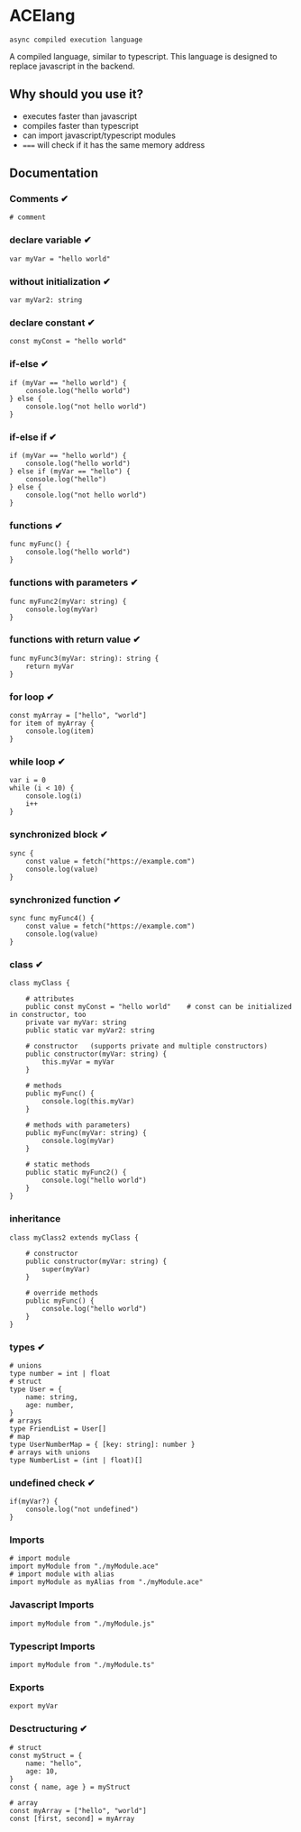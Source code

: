 # ACElang
`async compiled execution language`

A compiled language, similar to typescript.
This language is designed to replace javascript in the backend.

## Why should you use it?
* executes faster than javascript
* compiles faster than typescript
* can import javascript/typescript modules
* `===` will check if it has the same memory address


## Documentation

### Comments ✔
```ace
# comment
```

### declare variable ✔
```ace
var myVar = "hello world"
```

### without initialization ✔
```ace
var myVar2: string
```

### declare constant ✔
```ace
const myConst = "hello world"
```

### if-else ✔
```ace
if (myVar == "hello world") {
    console.log("hello world")
} else {
    console.log("not hello world")
}
```

### if-else if ✔
```ace
if (myVar == "hello world") {
    console.log("hello world")
} else if (myVar == "hello") {
    console.log("hello")
} else {
    console.log("not hello world")
}
```

### functions ✔
```ace
func myFunc() {
    console.log("hello world")
}
```

### functions with parameters ✔
```ace
func myFunc2(myVar: string) {
    console.log(myVar)
}
```

### functions with return value ✔
```ace
func myFunc3(myVar: string): string {
    return myVar
}
```

### for loop ✔
```ace
const myArray = ["hello", "world"]
for item of myArray {
    console.log(item)
}
```

### while loop ✔
```ace
var i = 0
while (i < 10) {
    console.log(i)
    i++
}
```

### synchronized block ✔
```ace
sync {
    const value = fetch("https://example.com")
    console.log(value)
}
```

### synchronized function ✔
```ace
sync func myFunc4() {
    const value = fetch("https://example.com")
    console.log(value)
}
```

### class ✔
```ace
class myClass {

    # attributes
    public const myConst = "hello world"    # const can be initialized in constructor, too
    private var myVar: string
    public static var myVar2: string

    # constructor   (supports private and multiple constructors)
    public constructor(myVar: string) {
        this.myVar = myVar
    }

    # methods
    public myFunc() {
        console.log(this.myVar)
    }

    # methods with parameters)
    public myFunc(myVar: string) {
        console.log(myVar)
    }

    # static methods
    public static myFunc2() {
        console.log("hello world")
    }
}
```

### inheritance
```ace
class myClass2 extends myClass {

    # constructor
    public constructor(myVar: string) {
        super(myVar)
    }

    # override methods
    public myFunc() {
        console.log("hello world")
    }
}
```

### types ✔
```ace
# unions
type number = int | float
# struct
type User = {
    name: string,
    age: number,
}
# arrays
type FriendList = User[]
# map
type UserNumberMap = { [key: string]: number }
# arrays with unions
type NumberList = (int | float)[]
```

### undefined check ✔
```ace
if(myVar?) {
    console.log("not undefined")
}
```

### Imports
```ace
# import module
import myModule from "./myModule.ace"
# import module with alias
import myModule as myAlias from "./myModule.ace"
```

### Javascript Imports
```ace
import myModule from "./myModule.js"
```

### Typescript Imports
```ace
import myModule from "./myModule.ts"
```

### Exports
```ace
export myVar
```

### Desctructuring ✔
```ace
# struct
const myStruct = {
    name: "hello",
    age: 10,
}
const { name, age } = myStruct

# array
const myArray = ["hello", "world"]
const [first, second] = myArray
```